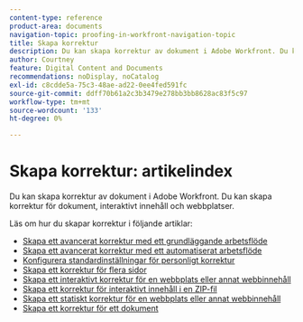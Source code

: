 ```yaml
---
content-type: reference
product-area: documents
navigation-topic: proofing-in-workfront-navigation-topic
title: Skapa korrektur
description: Du kan skapa korrektur av dokument i Adobe Workfront. Du kan skapa korrektur av dokument i Adobe Workfront. Du kan skapa korrektur för dokument, interaktivt innehåll och webbplatser. Läs om hur du skapar korrektur i följande artiklar.
author: Courtney
feature: Digital Content and Documents
recommendations: noDisplay, noCatalog
exl-id: c8cdde5a-75c3-48ae-ad22-0ee4fed591fc
source-git-commit: ddff70b61a2c3b3479e278bb3bb8628ac83f5c97
workflow-type: tm+mt
source-wordcount: '133'
ht-degree: 0%

---
```


# Skapa korrektur: artikelindex

<!--Audited: 01/2024-->

Du kan skapa korrektur av dokument i Adobe Workfront. Du kan skapa korrektur för dokument, interaktivt innehåll och webbplatser.

Läs om hur du skapar korrektur i följande artiklar:

* [Skapa ett avancerat korrektur med ett grundläggande arbetsflöde](../../../review-and-approve-work/proofing/creating-proofs-within-workfront/configure-basic-proof-workflow.md)
* [Skapa ett avancerat korrektur med ett automatiserat arbetsflöde](../../../review-and-approve-work/proofing/creating-proofs-within-workfront/create-automated-proof-workflow.md)
* [Konfigurera standardinställningar för personligt korrektur](../../../review-and-approve-work/proofing/creating-proofs-within-workfront/set-proof-defaults.md)
* [Skapa ett korrektur för flera sidor](../../../review-and-approve-work/proofing/creating-proofs-within-workfront/create-multi-page-proof.md)
* [Skapa ett interaktivt korrektur för en webbplats eller annat webbinnehåll](../../../review-and-approve-work/proofing/creating-proofs-within-workfront/generate-interactive-proof-for-website-or-other-web-content.md)
* [Skapa ett korrektur för interaktivt innehåll i en ZIP-fil](../../../review-and-approve-work/proofing/creating-proofs-within-workfront/generate-proof-interactive-content.md)
* [Skapa ett statiskt korrektur för en webbplats eller annat webbinnehåll](../../../review-and-approve-work/proofing/creating-proofs-within-workfront/generate-static-proof-website-other-web-content.md)
* [Skapa ett korrektur för ett dokument](../../../review-and-approve-work/proofing/creating-proofs-within-workfront/generate-proof-for-a-document.md)
